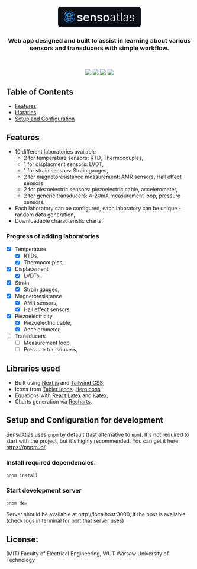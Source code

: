 <div align="center">

<p align="center">
  <a href="https://sensoatlas.vercel.app/" target="_blank">
    <img src="./.github/logo-github.svg" alt="SensoAtlas" height="56">
  </a>
</p>

<p align="center">
<h3>
  Web app designed and built to assist in learning about various sensors and
  transducers with simple workflow.
</h3>
</p>

<br>

<p align="center">
<img src="https://img.shields.io/badge/Next.js-black?style=for-the-badge&logo=nextdotjs">
<img src="https://img.shields.io/badge/typescript-blue?style=for-the-badge&logo=typescript&logoColor=white">
<img src="https://img.shields.io/badge/tailwindcss-06B6D4?style=for-the-badge&logo=tailwindcss&logoColor=white">

<img src="https://img.shields.io/badge/Work%20In%20Progress-orange?style=for-the-badge">
</p>
</div>

## Table of Contents

- [Features](#features)
- [Libraries](#libraries)
- [Setup and Configuration](#setup-configuration)

## Features<a name="features"></a>

- 10 different laboratories available
  - 2 for temperature sensors: RTD, Thermocouples,
  - 1 for displacment sensors: LVDT,
  - 1 for strain sensors: Strain gauges,
  - 2 for magnetoresistance measurement: AMR sensors, Hall effect sensors
  - 2 for piezoelectric sensors: piezoelectric cable, accelerometer,
  - 2 for generic transducers: 4-20mA measurement loop, pressure sensors.
- Each laboratory can be configured, each laboratory can be unique - random data
  generation,
- Downloadable characteristic charts.

### Progress of adding laboratories

- [x] Temperature
  - [x] RTDs,
  - [x] Thermocouples,
- [x] Displacement
  - [x] LVDTs,
- [x] Strain
  - [x] Strain gauges,
- [x] Magnetoresistance
  - [x] AMR sensors,
  - [x] Hall effect sensors,
- [x] Piezoelectricity
  - [x] Piezoelectric cable,
  - [x] Accelerometer,
- [ ] Transducers
  - [ ] Measurement loop,
  - [ ] Pressure transducers,

## Libraries used<a name="libraries"></a>

- Built using [Next.js](https://nextjs.org) and [Tailwind
  CSS](https://tailwindcss.com),
- Icons from [Tabler icons](https://tabler-icons.io),
  [Heroicons](https://heroicons.com/),
- Equations with [React Latex](https://github.com/zzish/react-latex) and
  [Katex](https://katex.org/),
- Charts generation via [Recharts](https://recharts.org).

## Setup and Configuration for development

SensoAtlas uses `pnpm` by default (fast alternative to `npm`). It's not required
to start with the project, but it's highly recommended. You can get it here:
https://pnpm.io/

### Install required dependencies:

```shell
pnpm install
```

### Start development server

```shell
pnpm dev
```

Server should be available at http://localhost:3000, if the post is available (check logs in terminal for port that server uses)

## License:

(MIT) Faculty of Electrical Engineering, WUT Warsaw University of Technology
